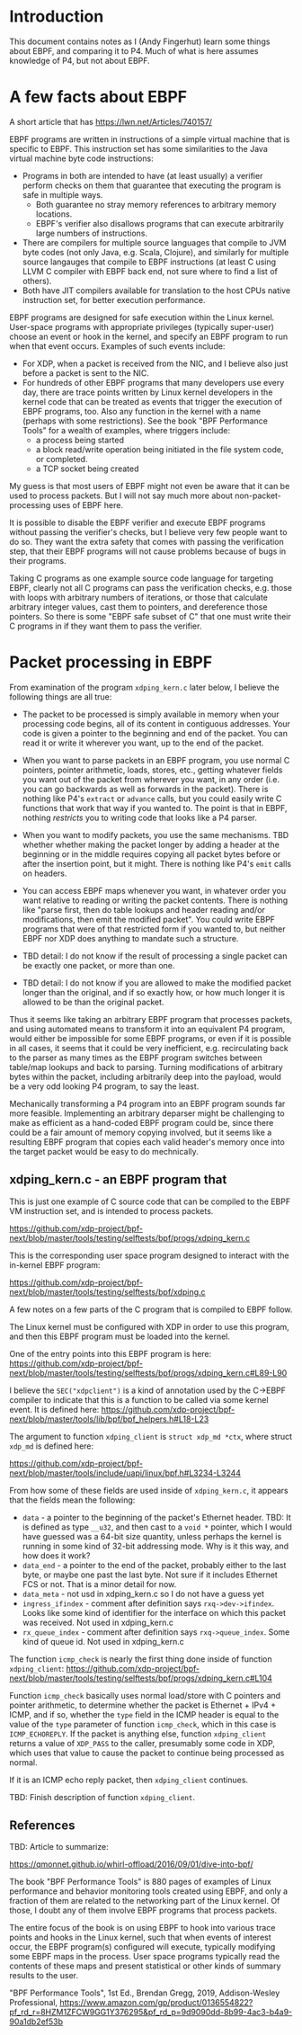 # Introduction

This document contains notes as I (Andy Fingerhut) learn some things
about EBPF, and comparing it to P4.  Much of what is here assumes
knowledge of P4, but not about EBPF.


# A few facts about EBPF

A short article that has 
https://lwn.net/Articles/740157/

EBPF programs are written in instructions of a simple virtual machine
that is specific to EBPF.  This instruction set has some similarities
to the Java virtual machine byte code instructions:

+ Programs in both are intended to have (at least usually) a verifier
  perform checks on them that guarantee that executing the program is
  safe in multiple ways.
  + Both guarantee no stray memory references to arbitrary memory locations.
  + EBPF's verifier also disallows programs that can execute
    arbitrarily large numbers of instructions.
+ There are compilers for multiple source languages that compile to
  JVM byte codes (not only Java, e.g. Scala, Clojure), and similarly
  for multiple source langauges that compile to EBPF instructions (at
  least C using LLVM C compiler with EBPF back end, not sure where to
  find a list of others).
+ Both have JIT compilers available for translation to the host CPUs
  native instruction set, for better execution performance.

EBPF programs are designed for safe execution within the Linux kernel.
User-space programs with appropriate privileges (typically super-user)
choose an event or hook in the kernel, and specify an EBPF program to
run when that event occurs.  Examples of such events include:

+ For XDP, when a packet is received from the NIC, and I believe also
  just before a packet is sent to the NIC.
+ For hundreds of other EBPF programs that many developers use every
  day, there are trace points written by Linux kernel developers in
  the kernel code that can be treated as events that trigger the
  execution of EBPF programs, too.  Also any function in the kernel
  with a name (perhaps with some restrictions).  See the book "BPF
  Performance Tools" for a wealth of examples, where triggers include:
  + a process being started
  + a block read/write operation being initiated in the file system
    code, or completed.
  + a TCP socket being created

My guess is that most users of EBPF might not even be aware that it
can be used to process packets.  But I will not say much more about
non-packet-processing uses of EBPF here.

It is possible to disable the EBPF verifier and execute EBPF programs
without passing the verifier's checks, but I believe very few people
want to do so.  They want the extra safety that comes with passing the
verification step, that their EBPF programs will not cause problems
because of bugs in their programs.

Taking C programs as one example source code language for targeting
EBPF, clearly not all C programs can pass the verification checks,
e.g. those with loops with arbitrary numbers of iterations, or those
that calculate arbitrary integer values, cast them to pointers, and
dereference those pointers.  So there is some "EBPF safe subset of C"
that one must write their C programs in if they want them to pass the
verifier.


# Packet processing in EBPF

From examination of the program `xdping_kern.c` later below, I believe
the following things are all true:

+ The packet to be processed is simply available in memory when your
  processing code begins, all of its content in contiguous addresses.
  Your code is given a pointer to the beginning and end of the packet.
  You can read it or write it wherever you want, up to the end of the
  packet.

+ When you want to parse packets in an EBPF program, you use normal C
  pointers, pointer arithmetic, loads, stores, etc., getting whatever
  fields you want out of the packet from wherever you want, in any
  order (i.e. you can go backwards as well as forwards in the packet).
  There is nothing like P4's `extract` or `advance` calls, but you
  could easily write C functions that work that way if you wanted to.
  The point is that in EBPF, nothing _restricts_ you to writing code
  that looks like a P4 parser.

+ When you want to modify packets, you use the same mechanisms.  TBD
  whether whether making the packet longer by adding a header at the
  beginning or in the middle requires copying all packet bytes before
  or after the insertion point, but it might.  There is nothing like
  P4's `emit` calls on headers.

+ You can access EBPF maps whenever you want, in whatever order you
  want relative to reading or writing the packet contents.  There is
  nothing like "parse first, then do table lookups and header reading
  and/or modifications, then emit the modified packet".  You could
  write EBPF programs that were of that restricted form if you wanted
  to, but neither EBPF nor XDP does anything to mandate such a
  structure.

+ TBD detail: I do not know if the result of processing a single
  packet can be exactly one packet, or more than one.

+ TBD detail: I do not know if you are allowed to make the modified
  packet longer than the original, and if so exactly how, or how much
  longer it is allowed to be than the original packet.

Thus it seems like taking an arbitrary EBPF program that processes
packets, and using automated means to transform it into an equivalent
P4 program, would either be impossible for some EBPF programs, or even
if it is possible in all cases, it seems that it could be very
inefficient, e.g. recirculating back to the parser as many times as
the EBPF program switches between table/map lookups and back to
parsing.  Turning modifications of arbitrary bytes within the packet,
including arbitrarily deep into the payload, would be a very odd
looking P4 program, to say the least.

Mechanically transforming a P4 program into an EBPF program sounds far
more feasible.  Implementing an arbitrary deparser might be
challenging to make as efficient as a hand-coded EBPF program could
be, since there could be a fair amount of memory copying involved, but
it seems like a resulting EBPF program that copies each valid header's
memory once into the target packet would be easy to do mechnically.


## xdping_kern.c - an EBPF program that 

This is just one example of C source code that can be compiled to the
EBPF VM instruction set, and is intended to process packets.

https://github.com/xdp-project/bpf-next/blob/master/tools/testing/selftests/bpf/progs/xdping_kern.c

This is the corresponding user space program designed to interact with
the in-kernel EBPF program:

https://github.com/xdp-project/bpf-next/blob/master/tools/testing/selftests/bpf/xdping.c

A few notes on a few parts of the C program that is compiled to EBPF
follow.

The Linux kernel must be configured with XDP in order to use this
program, and then this EBPF program must be loaded into the kernel.

One of the entry points into this EBPF program is here:
https://github.com/xdp-project/bpf-next/blob/master/tools/testing/selftests/bpf/progs/xdping_kern.c#L89-L90

I believe the `SEC("xdpclient")` is a kind of annotation used by the
C->EBPF compiler to indicate that this is a function to be called via
some kernel event.  It is defined here:
https://github.com/xdp-project/bpf-next/blob/master/tools/lib/bpf/bpf_helpers.h#L18-L23

The argument to function `xdping_client` is `struct xdp_md *ctx`,
where struct `xdp_md` is defined here:

https://github.com/xdp-project/bpf-next/blob/master/tools/include/uapi/linux/bpf.h#L3234-L3244

From how some of these fields are used inside of `xdping_kern.c`, it
appears that the fields mean the following:

+ `data` - a pointer to the beginning of the packet's Ethernet header.
  TBD: It is defined as type `__u32`, and then cast to a `void *`
  pointer, which I would have guessed was a 64-bit size quantity,
  unless perhaps the kernel is running in some kind of 32-bit
  addressing mode.  Why is it this way, and how does it work?
+ `data_end` - a pointer to the end of the packet, probably either to
  the last byte, or maybe one past the last byte.  Not sure if it
  includes Ethernet FCS or not.  That is a minor detail for now.
+ `data_meta` - not usd in xdping_kern.c so I do not have a guess yet
+ `ingress_ifindex` - comment after definition says
  `rxq->dev->ifindex`.  Looks like some kind of identifier for the
  interface on which this packet was received.  Not used in xdping_kern.c
+ `rx_queue_index` - comment after definition says `rxq->queue_index`.
  Some kind of queue id.  Not used in xdping_kern.c

The function `icmp_check` is nearly the first thing done inside of
function `xdping_client`:
https://github.com/xdp-project/bpf-next/blob/master/tools/testing/selftests/bpf/progs/xdping_kern.c#L104

Function `icmp_check` basically uses normal load/store with C pointers
and pointer arithmetic, to determine whether the packet is Ethernet +
IPv4 + ICMP, and if so, whether the `type` field in the ICMP header is
equal to the value of the `type` parameter of function `icmp_check`,
which in this case is `ICMP_ECHOREPLY`.  If the packet is anything
else, function `xdping_client` returns a value of `XDP_PASS` to the
caller, presumably some code in XDP, which uses that value to cause
the packet to continue being processed as normal.

If it is an ICMP echo reply packet, then `xdping_client` continues.

TBD: Finish description of function `xdping_client`.


## References

TBD: Article to summarize:

https://qmonnet.github.io/whirl-offload/2016/09/01/dive-into-bpf/

The book "BPF Performance Tools" is 880 pages of examples of Linux
performance and behavior monitoring tools created using EBPF, and only
a fraction of them are related to the networking part of the Linux
kernel.  Of those, I doubt any of them involve EBPF programs that
process packets.

The entire focus of the book is on using EBPF to hook into various
trace points and hooks in the Linux kernel, such that when events of
interest occur, the EBPF program(s) configured will execute, typically
modifying some EBPF maps in the process.  User space programs
typically read the contents of these maps and present statistical or
other kinds of summary results to the user.

"BPF Performance Tools", 1st Ed., Brendan Gregg, 2019, Addison-Wesley
Professional,
https://www.amazon.com/gp/product/0136554822?pf_rd_r=8HZM1ZFCW9GG1Y376295&pf_rd_p=9d9090dd-8b99-4ac3-b4a9-90a1db2ef53b
